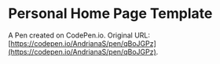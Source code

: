 # Personal Home Page  Template

A Pen created on CodePen.io. Original URL: [https://codepen.io/AndrianaS/pen/qBoJGPz](https://codepen.io/AndrianaS/pen/qBoJGPz).


